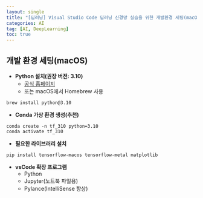 ```yaml
---
layout: single
title: "[딥러닝] Visual Studio Code 딥러닝 신경망 실습을 위한 개발환경 세팅(macOS)"
categories: AI
tag: [AI, DeepLearning]
toc: true
---
```


## 개발 환경 세팅(macOS)
 - **Python 설치(권장 버전: 3.10)**
    - [공식 홈페이지](https://www.python.org/downloads/)
    - 또는 macOS에서 Homebrew 사용

```
brew install python@3.10
```

 - **Conda 가상 환경 생성(추천)**
    
```
conda create -n tf_310 python=3.10
conda activate tf_310
```

 - **필요한 라이브러리 설치**

```
pip install tensorflow-macos tensorflow-metal matplotlib
```

 - **vsCode 확장 프로그램**
    - Python
    - Jupyter(노트북 파일용)
    - Pylance(IntelliSense 향상)


